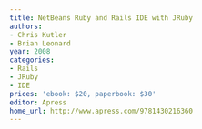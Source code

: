 ```yaml
---
title: NetBeans Ruby and Rails IDE with JRuby
authors:
- Chris Kutler
- Brian Leonard
year: 2008
categories:
- Rails
- JRuby
- IDE
prices: 'ebook: $20, paperbook: $30'
editor: Apress
home_url: http://www.apress.com/9781430216360
---
```

